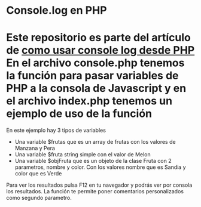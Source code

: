 # Console.log en PHP

Este repositorio es parte del artículo de [como usar console log desde PHP](https://misterdigital.es/como-usar-console-log-en-php/)
En el archivo console.php tenemos la función para pasar variables de PHP a la consola de Javascript y en el archivo index.php tenemos un ejemplo de uso de la función
=======================================

En este ejemplo hay 3 tipos de variables

*   Una variable $frutas que es un array de frutas con los valores de Manzana y Pera
*   Una variable $fruta string simple con el valor de Melon
*   Una variable $objFruta que es un objeto de la clase Fruta con 2 parametros, nombre y color. Con los valores nombre que es Sandia y color que es Verde

Para ver los resultados pulsa F12 en tu navegador y podrás ver por consola los resultados. La función te permite poner comentarios personalizados como segundo parametro.
